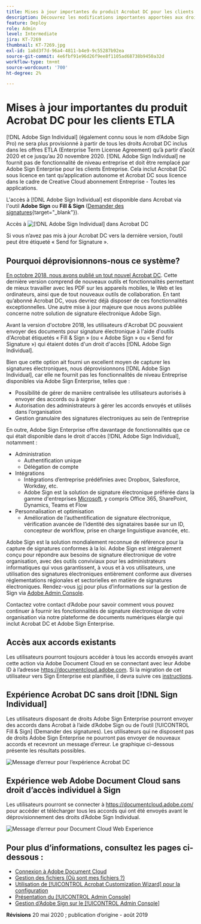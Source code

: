 ```yaml
---
title: Mises à jour importantes du produit Acrobat DC pour les clients ETLA
description: Découvrez les modifications importantes apportées aux droits Acrobat DC inclus dans les offres ETLA (Enterprise Term License Agreement) d’août 2020 au 20 novembre 2020
feature: Deploy
role: Admin
level: Intermediate
jira: KT-7269
thumbnail: KT-7269.jpg
exl-id: 1a8d3f7d-96a4-4811-b4e9-9c55287b92ea
source-git-commit: 4e6fbf91e96d26f9ee8f1105ad68738b9450a32d
workflow-type: tm+mt
source-wordcount: '700'
ht-degree: 2%

---
```


# Mises à jour importantes du produit Acrobat DC pour les clients ETLA

[!DNL Adobe Sign Individual] (également connu sous le nom d’Adobe Sign Pro) ne sera plus provisionné à partir de tous les droits Acrobat DC inclus dans les offres ETLA (Enterprise Term License Agreement) qu’à partir d’août 2020 et ce jusqu’au 20 novembre 2020. [!DNL Adobe Sign Individual] ne fournit pas de fonctionnalité de niveau entreprise et doit être remplacé par Adobe Sign Enterprise pour les clients Entreprise. Cela inclut Acrobat DC sous licence en tant qu’application autonome et Acrobat DC sous licence dans le cadre de Creative Cloud abonnement Entreprise - Toutes les applications.

L&#39;accès à [!DNL Adobe Sign Individual] est disponible dans Acrobat via l&#39;outil **Adobe Sign** ou **Fill &amp; Sign** ([Demander des signatures](https://www.adobe.com/fr/acrobat/online/request-signature.html){target="_blank"}).

Accès à ![[!DNL Adobe Sign Individual] dans Acrobat DC](../assets/Deploy_SignEntitle1.png)

Si vous n’avez pas mis à jour Acrobat DC vers la dernière version, l’outil peut être étiqueté « Send for Signature ».

## Pourquoi déprovisionnons-nous ce système?

[En octobre 2018, nous avons publié un tout nouvel Acrobat DC](https://news.adobe.com/news/news-details/2018/Adobe-Redefines-What-Is-Possible-With-PDF-With-All-New-Acrobat-DC). Cette dernière version comprend de nouveaux outils et fonctionnalités permettant de mieux travailler avec les PDF sur les appareils mobiles, le Web et les ordinateurs, ainsi que de tout nouveaux outils de collaboration. En tant qu’abonné Acrobat DC, vous devriez déjà disposer de ces fonctionnalités exceptionnelles. Une autre mise à jour majeure que nous avons publiée concerne notre solution de signature électronique Adobe Sign.

Avant la version d&#39;octobre 2018, les utilisateurs d&#39;Acrobat DC pouvaient envoyer des documents pour signature électronique à l&#39;aide d&#39;outils d&#39;Acrobat étiquetés « Fill &amp; Sign » (ou « Adobe Sign » ou « Send for Signature ») qui étaient dotés d&#39;un droit d&#39;accès [!DNL Adobe Sign Individual].

Bien que cette option ait fourni un excellent moyen de capturer les signatures électroniques, nous déprovisionnons [!DNL Adobe Sign Individual], car elle ne fournit pas les fonctionnalités de niveau Entreprise disponibles via Adobe Sign Enterprise, telles que :

* Possibilité de gérer de manière centralisée les utilisateurs autorisés à envoyer des accords ou à signer
* Autorisation des administrateurs à gérer les accords envoyés et utilisés dans l’organisation
* Gestion granulaire des signatures électroniques au sein de l’entreprise

En outre, Adobe Sign Enterprise offre davantage de fonctionnalités que ce qui était disponible dans le droit d&#39;accès [!DNL Adobe Sign Individual], notamment :

* Administration
   * Authentification unique
   * Délégation de compte
* Intégrations
   * Intégrations d’entreprise prédéfinies avec Dropbox, Salesforce, Workday, etc.
   * Adobe Sign est la solution de signature électronique préférée dans la gamme d&#39;entreprises [Microsoft](https://acrobat.adobe.com/us/en/business/integrations/microsoft.html), y compris Office 365, SharePoint, Dynamics, Teams et Flow
* Personnalisation et optimisation
   * Amélioration de l’authentification de signature électronique, vérification avancée de l’identité des signataires basée sur un ID, concepteur de workflow, prise en charge linguistique avancée, etc.

Adobe Sign est la solution mondialement reconnue de référence pour la capture de signatures conformes à la loi. Adobe Sign est intégralement conçu pour répondre aux besoins de signature électronique de votre organisation, avec des outils conviviaux pour les administrateurs informatiques qui vous garantissent, à vous et à vos utilisateurs, une utilisation des signatures électroniques entièrement conforme aux diverses réglementations régionales et sectorielles en matière de signatures électroniques. Rendez-vous [ici](https://helpx.adobe.com/fr/enterprise/using/adobe-sign-for-enterprise.html) pour plus d’informations sur la gestion de Sign via [Adobe Admin Console](https://helpx.adobe.com/fr/enterprise/using/admin-console.html).

Contactez votre contact d’Adobe pour savoir comment vous pouvez continuer à fournir les fonctionnalités de signature électronique de votre organisation via notre plateforme de documents numériques élargie qui inclut Acrobat DC et Adobe Sign Enterprise.

## Accès aux accords existants

Les utilisateurs pourront toujours accéder à tous les accords envoyés avant cette action via Adobe Document Cloud en se connectant avec leur Adobe ID à l’adresse https://documentcloud.adobe.com. Si la migration de cet utilisateur vers Sign Enterprise est planifiée, il devra suivre ces [instructions](https://helpx.adobe.com/fr/sign/kb/how-to-download-signed-documents---adobe-sign.html).

## Expérience Acrobat DC sans droit [!DNL Sign Individual]

Les utilisateurs disposant de droits Adobe Sign Enterprise pourront envoyer des accords dans Acrobat à l’aide d’Adobe Sign ou de l’outil [!UICONTROL Fill &amp; Sign] (Demander des signatures).
Les utilisateurs qui ne disposent pas de droits Adobe Sign Enterprise ne pourront pas envoyer de nouveaux accords et recevront un message d’erreur. Le graphique ci-dessous présente les résultats possibles.

![Message d’erreur pour l’expérience Acrobat DC](../assets/Deploy_SignEntitle2.png)

## Expérience web Adobe Document Cloud sans droit d’accès individuel à Sign

Les utilisateurs pourront se connecter à https://documentcloud.adobe.com/ pour accéder et télécharger tous les accords qui ont été envoyés avant le déprovisionnement des droits d’Adobe Sign Individual.

![Message d’erreur pour Document Cloud Web Experience](../assets/Deploy_SignEntitle3.png)

## Pour plus d’informations, consultez les pages ci-dessous :

* [Connexion à Adobe Document Cloud](https://helpx.adobe.com/document-cloud/help/sign-in.html)
* [Gestion des fichiers (Où sont mes fichiers ?)](https://helpx.adobe.com/document-cloud/help/manage-files.html)
* [Utilisation de [!UICONTROL Acrobat Customization Wizard] pour la configuration](https://www.adobe.com/fr/devnet-docs/acrobatetk/tools/Wizard/WizardDC/index.html)
* [Présentation du [!UICONTROL Admin Console]](https://helpx.adobe.com/fr/enterprise/using/admin-console.html)
* [Gestion d’Adobe Sign sur le [!UICONTROL Admin Console]](https://helpx.adobe.com/fr/enterprise/using/adobe-sign-for-enterprise.html)

**Révisions** 20 mai 2020 ; publication d’origine - août 2019
